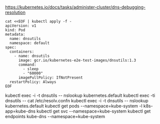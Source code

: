 
https://kubernetes.io/docs/tasks/administer-cluster/dns-debugging-resolution

```shell
cat <<EOF | kubectl apply -f -
apiVersion: v1
kind: Pod
metadata:
  name: dnsutils
  namespace: default
spec:
  containers:
    - name: dnsutils
      image: gcr.io/kubernetes-e2e-test-images/dnsutils:1.3
      command:
        - sleep
        - "60000"
      imagePullPolicy: IfNotPresent
  restartPolicy: Always
EOF
```

kubectl exec -i -t dnsutils -- nslookup kubernetes.default
kubectl exec -ti dnsutils -- cat /etc/resolv.confn
kubectl exec -i -t dnsutils -- nslookup kubernetes.default
kubectl get pods --namespace=kube-system -l k8s-app=kube-dns
kubectl get svc --namespace=kube-system
kubectl get endpoints kube-dns --namespace=kube-system
